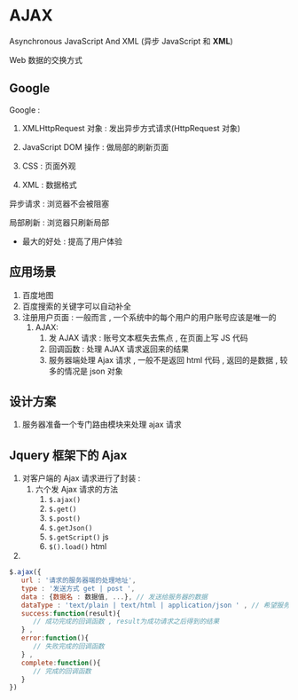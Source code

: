 # AJAX

Asynchronous JavaScript And XML (异步 JavaScript 和 **XML**)

Web 数据的交换方式

## Google

Google :

1. XMLHttpRequest 对象 : 发出异步方式请求(HttpRequest 对象)

2. JavaScript DOM 操作 : 做局部的刷新页面

3. CSS : 页面外观

4. XML : 数据格式

异步请求 : 浏览器不会被阻塞

局部刷新 : 浏览器只刷新局部

-   最大的好处 : 提高了用户体验

## 应用场景

1. 百度地图
2. 百度搜索的关键字可以自动补全
3. 注册用户页面 : 一般而言 , 一个系统中的每个用户的用户账号应该是唯一的
    1. AJAX:
        1. 发 AJAX 请求 : 账号文本框失去焦点 , 在页面上写 JS 代码
        2. 回调函数 : 处理 AJAX 请求返回来的结果
        3. 服务器端处理 Ajax 请求 , 一般不是返回 html 代码 , 返回的是数据 , 较多的情况是 json 对象

## 设计方案

1. 服务器准备一个专门路由模块来处理 ajax 请求

## Jquery 框架下的 Ajax

1. 对客户端的 Ajax 请求进行了封装 :
    1. 六个发 Ajax 请求的方法
        1. `$.ajax()`
        2. `$.get()`
        3. `$.post()`
        4. `$.getJson()`
        5. `$.getScript()` js
        6. `$().load()` html
2.

```js
$.ajax({
   url : '请求的服务器端的处理地址',
   type : '发送方式 get | post ',
   data : {数据名 : 数据值, ...}, // 发送给服务器的数据
   dataType : 'text/plain | text/html | application/json ' , // 希望服务器发回来的数据的类型
   success:function(result){
      // 成功完成的回调函数 , result为成功请求之后得到的结果
   } , 
   error:function(){
      // 失败完成的回调函数
   } , 
   complete:function(){
      // 完成的回调函数
   }
})
```
